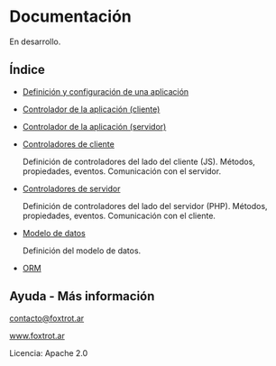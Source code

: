 # Documentación

En desarrollo.

## Índice

- [Definición y configuración de una aplicación](aplicacion.md)
- [Controlador de la aplicación (cliente)](aplicacion-js.md)
- [Controlador de la aplicación (servidor)](aplicacion-php.md)
- [Controladores de cliente](cliente-js.md)

  Definición de controladores del lado del cliente (JS). Métodos, propiedades, eventos. Comunicación con el servidor.
- [Controladores de servidor](cliente-php.md)

  Definición de controladores del lado del servidor (PHP). Métodos, propiedades, eventos. Comunicación con el cliente.
- [Modelo de datos](modelo.md)

  Definición del modelo de datos.
- [ORM](orm.md)

## Ayuda - Más información

contacto@foxtrot.ar

www.foxtrot.ar

Licencia: Apache 2.0